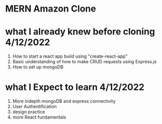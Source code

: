 # MERN Amazon Clone

# what I already knew before cloning 4/12/2022

1. How to start a react app build using "create-react-app"
2. Basic understanding of how to make CRUD requests using Express.js
3. How to set up mongoDB

# what I Expect to learn 4/12/2022

1. More indepth mongoDB and express connectivity
2. User Authentification
3. design practice
4. more React fundamentals

